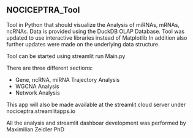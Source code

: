 <h2>NOCICEPTRA_Tool</h2>

Tool in Python that should visualize the Analysis of miRNAs, mRNAs, ncRNAs.
Data is provided using the DuckDB OLAP Database.
Tool was updated to use interactive libraries instead of Matplotlib
In addition also further updates were made on the underlying data structure.

<p> Tool can be started using streamlit run Main.py <p>
<p> There are three different sections: </p>

<ul>
  <li> Gene, ncRNA, miRNA Trajectory Analysis </li>
  <li> WGCNA Analysis </li>
  <li> Network Analysis </li>
 
</ul>

This app will also be made available at the streamlit cloud server under nociceptra.streamlitapps.io

All the analysis and streamlit dashboar development was performed by Maximilian Zeidler PhD
  
